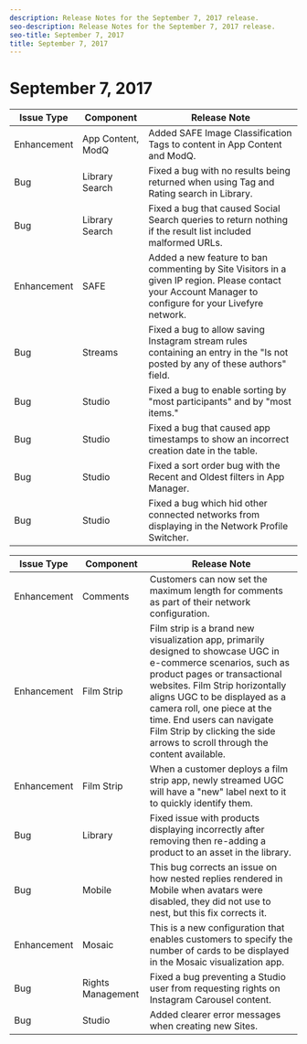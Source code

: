 ```yaml
---
description: Release Notes for the September 7, 2017 release.
seo-description: Release Notes for the September 7, 2017 release.
seo-title: September 7, 2017
title: September 7, 2017
---
```


# September 7, 2017

<table id="table_ird_lqm_dbb"> 
 <title>Production Release</title> 
 <tgroup cols="3"> 
  <colspec colnum="1" colname="col1" /> 
  <colspec colnum="2" colname="col2" /> 
  <colspec colnum="3" colname="col3" /> 
  <thead> 
   <tr> 
    <th class="entry"><b>Issue Type</b></th> 
    <th class="entry"><b>Component</b></th> 
    <th class="entry"><b>Release Note</b></th> 
   </tr> 
  </thead> 
  <tbody> 
   <tr> 
    <td>Enhancement</td> 
    <td>App Content, ModQ</td> 
    <td>Added SAFE Image Classification Tags to content in App Content and ModQ.</td> 
   </tr> 
   <tr> 
    <td>Bug</td> 
    <td>Library Search</td> 
    <td>Fixed a bug with no results being returned when using Tag and Rating search in Library.</td> 
   </tr> 
   <tr> 
    <td>Bug</td> 
    <td>Library Search</td> 
    <td>Fixed a bug that caused Social Search queries to return nothing if the result list included malformed URLs.</td> 
   </tr> 
   <tr> 
    <td>Enhancement</td> 
    <td>SAFE</td> 
    <td>Added a new feature to ban commenting by Site Visitors in a given IP region. Please contact your Account Manager to configure for your Livefyre network.</td> 
   </tr> 
   <tr> 
    <td>Bug</td> 
    <td>Streams</td> 
    <td>Fixed a bug to allow saving Instagram stream rules containing an entry in the "Is not posted by any of these authors" field.</td> 
   </tr> 
   <tr> 
    <td>Bug</td> 
    <td>Studio</td> 
    <td>Fixed a bug to enable sorting by "most participants" and by "most items."</td> 
   </tr> 
   <tr> 
    <td>Bug</td> 
    <td>Studio</td> 
    <td>Fixed a bug that caused app timestamps to show an incorrect creation date in the table.</td> 
   </tr> 
   <tr> 
    <td>Bug</td> 
    <td>Studio</td> 
    <td>Fixed a sort order bug with the Recent and Oldest filters in App Manager.</td> 
   </tr> 
   <tr> 
    <td>Bug</td> 
    <td>Studio</td> 
    <td>Fixed a bug which hid other connected networks from displaying in the Network Profile Switcher.</td> 
   </tr> 
  </tbody> 
 </tgroup> 
</table>

<table id="table_s1q_vrm_dbb">
 <title>UAT Release</title> 
 <tgroup cols="3"> 
  <colspec colnum="1" colname="col1" /> 
  <colspec colnum="2" colname="col2" /> 
  <colspec colnum="3" colname="col3" /> 
  <thead> 
   <tr> 
    <th class="entry"><b>Issue Type</b></th> 
    <th class="entry"><b>Component</b></th> 
    <th class="entry"><b>Release Note</b></th> 
   </tr> 
  </thead> 
  <tbody> 
   <tr> 
    <td>Enhancement</td> 
    <td>Comments</td> 
    <td>Customers can now set the maximum length for comments as part of their network configuration. </td> 
   </tr> 
   <tr> 
    <td>Enhancement</td> 
    <td>Film Strip</td> 
    <td>Film strip is a brand new visualization app, primarily designed to showcase UGC in e-commerce scenarios, such as product pages or transactional websites. Film Strip horizontally aligns UGC to be displayed as a camera roll, one piece at the time. End users can navigate Film Strip by clicking the side arrows to scroll through the content available. </td> 
   </tr> 
   <tr> 
    <td>Enhancement</td> 
    <td>Film Strip</td> 
    <td>When a customer deploys a film strip app, newly streamed UGC will have a "new" label next to it to quickly identify them.</td> 
   </tr> 
   <tr> 
    <td>Bug</td> 
    <td>Library</td> 
    <td>Fixed issue with products displaying incorrectly after removing then re-adding a product to an asset in the library.</td> 
   </tr> 
   <tr> 
    <td>Bug</td> 
    <td>Mobile</td> 
    <td>This bug corrects an issue on how nested replies rendered in Mobile when avatars were disabled, they did not use to nest, but this fix corrects it. </td> 
   </tr> 
   <tr> 
    <td>Enhancement</td> 
    <td>Mosaic</td> 
    <td>This is a new configuration that enables customers to specify the number of cards to be displayed in the Mosaic visualization app. </td> 
   </tr> 
   <tr> 
    <td>Bug</td> 
    <td>Rights Management</td> 
    <td>Fixed a bug preventing a Studio user from requesting rights on Instagram Carousel content.</td> 
   </tr> 
   <tr> 
    <td>Bug</td> 
    <td>Studio</td> 
    <td>Added clearer error messages when creating new Sites.</td> 
   </tr> 
  </tbody> 
 </tgroup> 
</table>

